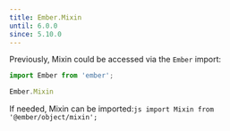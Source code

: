 ```yaml
---
title: Ember.Mixin
until: 6.0.0
since: 5.10.0
---
```



Previously, Mixin could be accessed via the `Ember` import:
```js
import Ember from 'ember';

Ember.Mixin
```

 If needed, Mixin can be imported:```js
import Mixin from '@ember/object/mixin';```

